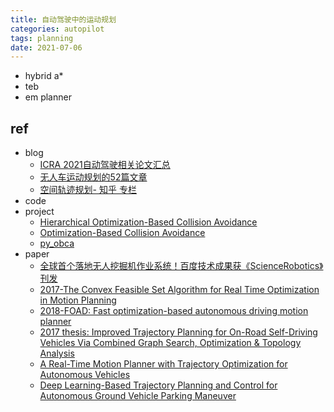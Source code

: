 ```yaml
---
title: 自动驾驶中的运动规划 
categories: autopilot
tags: planning
date: 2021-07-06
---
```


- hybrid a*
- teb
- em planner


## ref

- blog
    - [ICRA 2021自动驾驶相关论文汇总](https://mp.weixin.qq.com/s?__biz=MzU2NDExMzE5Nw==&mid=2247511300&idx=2&sn=ef1c51478aa432e9cfc1883fdd4cce30&chksm=fc4d1746cb3a9e50758312ae999f74b787b19589c1c143e0b3c9bb3a740477087a5f0bcc1a9e&mpshare=1&scene=1&srcid=0706vXGxI4CJRgKghtKJluB0&sharer_sharetime=1625584573016&sharer_shareid=f92222b9aa5a73376fc25ef0dba2fa9f#rd)
    - [无人车运动规划的52篇文章](https://zhuanlan.zhihu.com/p/68337127)
    - [空间轨迹规划- 知乎 专栏](https://www.zhihu.com/column/c_1481355480185978880)
- code
- project
    - [Hierarchical Optimization-Based Collision Avoidance](https://github.com/XiaojingGeorgeZhang/H-OBCA)
    - [Optimization-Based Collision Avoidance](https://github.com/XiaojingGeorgeZhang/OBCA)
    - [py_obca](https://github.com/maozaizhou/py_obca)
- paper
    - [全球首个落地无人挖掘机作业系统！百度技术成果获《ScienceRobotics》刊发](https://mp.weixin.qq.com/s?src=11&timestamp=1625584774&ver=3174&signature=HoTuxskSiyBIwqZ9jtL7DssDLoSYOo9MW5FxiP1ooGMlY38z2KkxT-xbKq9ggPaDJCJI-j-3ePo1m4*kOOZAPjFbXsWvIcfqxwwFD8m7THQj11F*RCNgUquK2j3cdAtI&new=1)
    - [2017-The Convex Feasible Set Algorithm for Real Time Optimization in Motion Planning](https://arxiv.org/pdf/1709.00627.pdf)
    - [2018-FOAD: Fast optimization-based autonomous driving motion planner]()
    - [2017 thesis: Improved Trajectory Planning for On-Road Self-Driving Vehicles Via Combined Graph Search, Optimization & Topology Analysis](https://kilthub.cmu.edu/articles/thesis/Improved_Trajectory_Planning_for_On-Road_Self-Driving_Vehicles_Via_Combined_Graph_Search_Optimization_Topology_Analysis/6719960)
    - [A Real-Time Motion Planner with Trajectory Optimization for Autonomous Vehicles](https://www.ri.cmu.edu/pub_files/2012/5/ICRA12_xuwd_Final.pdf)
    - [Deep Learning-Based Trajectory Planning and Control for Autonomous Ground Vehicle Parking Maneuver](https://dspace.lib.cranfield.ac.uk/bitstream/handle/1826/18235/Autonomous_ground_vehicle_parking_maneuver-2022.pdf?sequence=4)